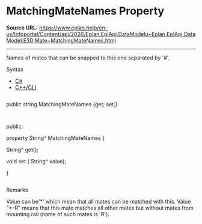 # MatchingMateNames Property

**Source URL:** https://www.eplan.help/en-us/Infoportal/Content/api/2026/Eplan.EplApi.DataModelu~Eplan.EplApi.DataModel.E3D.Mate~MatchingMateNames.html

---

Names of mates that can be snapped to this one separated by '#'.

Syntax

- [C#](#i-syntax-CS)
- [C++/CLI](#i-syntax-CPP2005)

```
```
public string MatchingMateNames {get; set;}
```
```

```
```
public:

property String^ MatchingMateNames {

   String^ get();

   void set (    String^ value);

}
```
```

Remarks

Value can be'\*' which mean that all mates can be matched with this. Value "\*-R" means that this mate matches all other mates but without mates from mounting rail (name of such mates is 'R').
